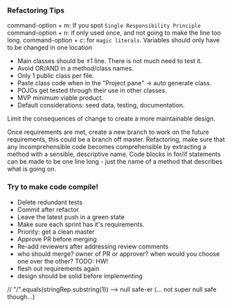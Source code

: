 ### Refactoring Tips
command-option + m: If you spot `Single Responsibility Principle`
command-option + n: if only used once, and not going to make the line too long.
command-option + c: for `magic literals`. Variables should only have to be changed in one location

- Main classes should be ±1 line. There is not much need to test it.
- Avoid OR/AND in a method/class names.
- Only 1 public class per file.
- Paste class code when in the "Project pane" -> auto generate class.
- POJOs get tested through their use in other classes.
- MVP minimum viable product.
- Default considerations: seed data, testing, documentation.

Limit the consequences of change to create a more maintainable design.

Once requirements are met, create a new branch to work on the future requirements, this could be a branch off master.
Refactoring, make sure that any incomprehensible code becomes comprehensible by extracting a method with a sensible, descriptive name.
Code blocks in for/if statements can be made to be one line long - just the name of a method that describes what is going on.

### Try to make code compile!
- Delete redundant tests
- Commit after refactor
- Leave the latest push in a green state
- Make sure each sprint has it's requirements.
- Priority: get a clean master
- Approve PR before merging
- Re-add reviewers after addressing review comments
- who should merge? owner of PR or approver? when would you choose one over the other? TODO: HW!
- flesh out requirements again
- design should be solid before implementing

// "/".equals(stringRep.substring(1))  --> null safe-er (... not super null safe though...)
